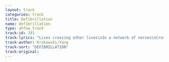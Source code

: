 ```yaml
---
layout: track
categories: track
title: Defibrillation
name: defibrillation
type: ahfow_track
track-id: 331
track-lyrics: "Lives crossing other lives\nIn a network of nerves\nCrossed signal â€” a twitch at the end of the line\nYour doubt reaches inside me\nAcross this network of nerves\nFlat line â€” alarm sounds â€” but I'm not the one\nThis I is not me, it's possession\nElectrical wires of relation: defibrillation\nYour doubt reaches inside\nInto my network of nerves\nRed light - alarm sounds - but I'm not the one\nThis I is not me, it's possession\nElectrical bonds of relation: defibrillation\nCome tomorrow I'll be another care from the past\nThis I is not me, it's possession\nDefibrillation: separation"
track-author: Krukowski/Yang
track-sort: "DEFIBRILLATION"
track-original: 
---
```

